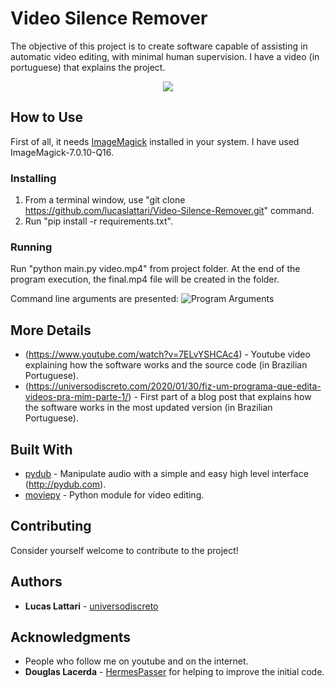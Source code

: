 # Video Silence Remover

The objective of this project is to create software capable of assisting in automatic video editing, with minimal human supervision. I have a video (in portuguese) that explains the project.

<p align="center">
  <a href="https://youtu.be/7ELvYSHCAc4"><img src="https://img.youtube.com/vi/7ELvYSHCAc4/maxresdefault.jpg"></a>
</p>

## How to Use

First of all, it needs [ImageMagick](https://imagemagick.org/script/download.php) installed in your system. I have used ImageMagick-7.0.10-Q16.

### Installing

1. From a terminal window, use "git clone https://github.com/lucaslattari/Video-Silence-Remover.git" command.
2. Run "pip install -r requirements.txt".

### Running

Run "python main.py video.mp4" from project folder. At the end of the program execution, the final.mp4 file will be created in the folder.

Command line arguments are presented:
![Program Arguments](https://universodiscreto.com/images/arguments.png)

## More Details

* (https://www.youtube.com/watch?v=7ELvYSHCAc4) - Youtube video explaining how the software works and the source code (in Brazilian Portuguese).
* (https://universodiscreto.com/2020/01/30/fiz-um-programa-que-edita-videos-pra-mim-parte-1/) - First part of a blog post that explains how the software works in the most updated version (in Brazilian Portuguese).

## Built With

* [pydub](https://github.com/jiaaro/pydub) - Manipulate audio with a simple and easy high level interface (http://pydub.com).
* [moviepy](https://zulko.github.io/moviepy/) - Python module for video editing.

## Contributing

Consider yourself welcome to contribute to the project!

## Authors

* **Lucas Lattari** - [universodiscreto](https://github.com/lucaslattari)

## Acknowledgments

* People who follow me on youtube and on the internet.
* **Douglas Lacerda** - [HermesPasser](https://github.com/HermesPasser) for helping to improve the initial code.

